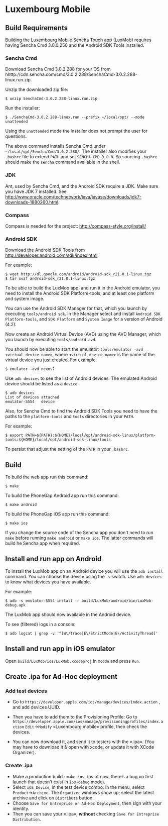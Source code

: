 # Luxembourg Mobile

## Build Requirements

Building the Luxembourg Mobile Sencha Touch app (LuxMob) requires having Sencha
Cmd 3.0.0.250 and the Android SDK Tools installed.

### Sencha Cmd

Download Sencha Cmd 3.0.2.288 for your OS from
hhttp://cdn.sencha.com/cmd/3.0.2.288/SenchaCmd-3.0.2.288-linux.run.zip.

Unzip the downloaded zip file:
        
    $ unzip SenchaCmd-3.0.2.288-linux.run.zip

Run the installer:

    $ ./SenchaCmd-3.0.2.288-linux.run --prefix ~/local/opt/ --mode unattended

Using the `unattended` mode the installer does not prompt the user for
questions.

The above command installs Sencha Cmd under
`~/local/opt/Sencha/Cmd/3.0.2.288/`.  The installer also modifies your
`.bashrc` file to extend `PATH` and set `SENCHA_CMD_3_0_0`. So sourcing
`.bashrc` should make the `sencha` command available in the shell.

### JDK

Ant, used by Sencha Cmd, and the Android SDK require a JDK. Make sure you have
JDK 7 installed. See
http://www.oracle.com/technetwork/java/javase/downloads/jdk7-downloads-1880260.html.

### Compass

Compass is needed for the project: http://compass-style.org/install/

### Android SDK

Download the Android SDK Tools from
http://developer.android.com/sdk/index.html.

For example:

    $ wget http://dl.google.com/android/android-sdk_r21.0.1-linux.tgz
    $ tar xvzf android-sdk_r21.0.1-linux.tgz

To be able to build the LuxMob app, and run it in the Android emulator, you
need to install the Android SDK Platform-tools, and at least one platform and
system image.

You can use the Android SDK Manager for that, which you launch by
executing `tools/android sdk`. In the Manager select and install `Android SDK
Platform-tools`, and `SDK Platform` and `System Image` for a version of Android
(4.2).

Now create an Android Virtual Device (AVD) using the AVD Manager, which
you launch by executing `tools/android avd`.

You should now be able to start the emulator: `tools/emulator -avd
<virtual_device_name>`, where `<virtual_device_name>` is the name of the
virtual device you just created. For example:

    $ emulator -avd nexus7

Use `adb devices` to see the list of Android devices. The emulated
Android device should be listed as a `device`:

    $ adb devices
    List of devices attached 
    emulator-5554   device
    
Also, for Sencha Cmd to find the Android SDK Tools you need to have the paths
to the `platform-tools` and `tools` directories in your `PATH`.

For example:

    $ export PATH=${PATH}:${HOME}/local/opt/android-sdk-linux/platform-tools:${HOME}/local/opt/android-sdk-linux/tools

To persist that adjust the setting of the `PATH` in your `.bashrc`.

## Build

To build the web app run this command:

    $ make

To build the PhoneGap Android app run this command:

    $ make android

To build the PhoneGap iOS app run this command:

    $ make ios

If you change the source code of the Sencha app you don't need to run `make`
before running `make android` or `make ios`. The latter commands will build he
Sencha app when required.

## Install and run app on Android

To install the LuxMob app on an Android device you will use the `adb install`
command. You can choose the device using the `-s` switch. Use `adb devices` to
know what devices you have available.

For example:

    $ adb -s emulator-5554 install -r build/LuxMob/android/bin/LuxMob-debug.apk

The LuxMob app should now available in the Android device.

To see (filtered) logs in a console:

    $ adb logcat | grep -v '^[W\/Trace|E\/StrictMode|E\/ActivityThread]'

## Install and run app in iOS emulator

Open `build/LuxMob/ios/LuxMob.xcodeproj` in `Xcode` and press `Run`.

## Create .ipa for Ad-Hoc deployment

### Add test devices

 - Go to `https://developer.apple.com/ios/manage/devices/index.action` , and add
devices UUID.

 - Then you have to add them to the Provisioning Profile: Go to `https://developer.apple.com/ios/manage/provisioningprofiles/index.action`
`Edit`->`Modify` «Luxembourg mobile» profile, then check the devices.

 - You can now download it, and send it to testers with the «.ipa».
(You may have to download it & open with xcode, or update it with XCode
Organizer).

### Create .ipa

 - Make a production build : `make ios`. (as of now, there’s a bug on first launch
that doesn’t exist in `ios-debug` mode).
 - Select `iOS Device`, in the test device combo. In the menu, select
   `Product`->`Archive`. The `Organizer` windows show up; select the latest archive
   and click on `Distribute` button.
 - Choose `Save for Entreprise or Ad-Hoc Deployment`, then sign with your
   identity.
 - Then you can save your «.ipa», **without** checking `Save for Entreprise
   Distribution`.
